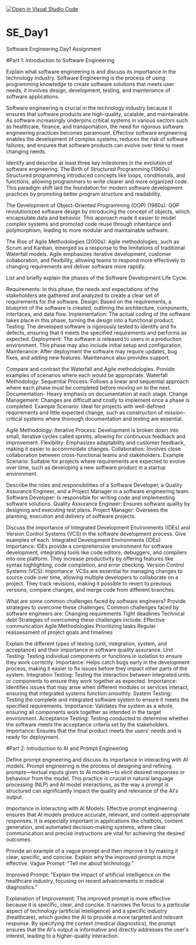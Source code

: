 [![Open in Visual Studio Code](https://classroom.github.com/assets/open-in-vscode-2e0aaae1b6195c2367325f4f02e2d04e9abb55f0b24a779b69b11b9e10269abc.svg)](https://classroom.github.com/online_ide?assignment_repo_id=15563282&assignment_repo_type=AssignmentRepo)
# SE_Day1
Software Engineering Day1 Assignment

#Part 1: Introduction to Software Engineering

Explain what software engineering is and discuss its importance in the technology industry.
Software Engineering is the process of using programming knowledge to create software solutions that meets user needs, it involves design, development, testing, and maintenance of software applications.

Software engineering is crucial in the technology industry because it ensures that software products are high-quality, scalable, and maintainable. As software increasingly underpins critical systems in various sectors such as healthcare, finance, and transportation, the need for rigorous software engineering practices becomes paramount. Effective software engineering enables the development of complex systems, reduces the risk of software failures, and ensures that software products can evolve over time to meet changing needs.

Identify and describe at least three key milestones in the evolution of software engineering.
The Birth of Structured Programming (1960s):
Structured programming introduced concepts like loops, conditionals, and functions, allowing programmers to write clearer and more organized code. This paradigm shift laid the foundation for modern software development practices by promoting better program structure and readability.

The Development of Object-Oriented Programming (OOP) (1980s):
OOP revolutionized software design by introducing the concept of objects, which encapsulate data and behavior. This approach made it easier to model complex systems and promoted code reuse through inheritance and polymorphism, leading to more modular and maintainable software.

The Rise of Agile Methodologies (2000s):
Agile methodologies, such as Scrum and Kanban, emerged as a response to the limitations of traditional Waterfall models. Agile emphasizes iterative development, customer collaboration, and flexibility, allowing teams to respond more effectively to changing requirements and deliver software more rapidly.

List and briefly explain the phases of the Software Development Life Cycle.

Requirements:
In this phase, the needs and expectations of the stakeholders are gathered and analyzed to create a clear set of requirements for the software.
Design:
Based on the requirements, a blueprint of the software is created, outlining the architecture, components, interfaces, and data flow.
Implementation:
The actual coding of the software takes place in this phase, turning the design into a functional product.
Testing:
The developed software is rigorously tested to identify and fix defects, ensuring that it meets the specified requirements and performs as expected.
Deployment:
The software is released to users in a production environment. This phase may also include initial setup and configuration.
Maintenance:
After deployment the software may require updates, bug fixes, and adding new features. Maintenance also provides support.

Compare and contrast the Waterfall and Agile methodologies. Provide examples of scenarios where each would be appropriate.
Waterfall Methodology:
Sequential Process: Follows a linear and sequential approach where each phase must be completed before moving on to the next.
Documentation- Heavy emphasis on documentation at each stage.
Change Management: Changes are difficult and costly to implement once a phase is completed.
Example Scenario: Ideal for projects with well-defined requirements and little expected change, such as construction of mission-critical systems where thorough documentation and testing are essential.

Agile Methodology:
Iterative Process: Development is broken down into small, iterative cycles called sprints, allowing for continuous feedback and improvement.
Flexibility: Emphasizes adaptability and customer feedback, making it easier to accommodate changes.
Collaboration: Involves close collaboration between cross-functional teams and stakeholders.
Example Scenario: Suitable for projects where requirements are expected to evolve over time, such as developing a new software product in a startup environment.

Describe the roles and responsibilities of a Software Developer, a Quality Assurance Engineer, and a Project Manager in a software engineering team.
Software Developer: Is responsible for writing code and implementing software solutions.
Quality Assurance Engineer: Ensures software quality by designing and executing test plans.
Project Manager: Oversees the planning, execution and delivery of software projects.

Discuss the importance of Integrated Development Environments (IDEs) and Version Control Systems (VCS) in the software development process. Give examples of each.
Integrated Development Environments (IDEs):
Importance: IDEs provide a comprehensive environment for software development, integrating tools like code editors, debuggers, and compilers into one platform. They increase productivity by offering features like syntax highlighting, code completion, and error checking.
Version Control Systems (VCS):
Importance: VCSs are essential for managing changes to source code over time, allowing multiple developers to collaborate on a project. They track revisions, making it possible to revert to previous versions, compare changes, and merge code from different branches.

What are some common challenges faced by software engineers? Provide strategies to overcome these challenges.
Common challenges faced by software engineers are:
Changing requirements
Tight deadlines
Technical debt
Strategies of overcoming these challenges include:
Effective communication
Agile Methodologies
Prioritizing tasks
Regular reassessment of project goals and timelines

Explain the different types of testing (unit, integration, system, and acceptance) and their importance in software quality assurance.
Unit Testing:
Testing individual components or functions in isolation to ensure they work correctly.
Importance: Helps catch bugs early in the development process, making it easier to fix issues before they impact other parts of the system.
Integration Testing:
Testing the interaction between integrated units or components to ensure they work together as expected.
Importance: Identifies issues that may arise when different modules or services interact, ensuring that integrated systems function smoothly.
System Testing:
Testing the complete and integrated software system to ensure it meets the specified requirements.
Importance: Validates the system as a whole, ensuring all components work together as intended in the target environment.
Acceptance Testing:
Testing conducted to determine whether the software meets the acceptance criteria set by the stakeholders.
Importance: Ensures that the final product meets the users' needs and is ready for deployment.

#Part 2: Introduction to AI and Prompt Engineering

Define prompt engineering and discuss its importance in interacting with AI models.
Prompt engineering is the process of designing and refining prompts—textual inputs given to AI models—to elicit desired responses or behaviour from the model. This practice is crucial in natural language processing (NLP) and AI model interactions, as the way a prompt is structured can significantly impact the quality and relevance of the AI's output.

Importance in Interacting with AI Models:
Effective prompt engineering ensures that AI models produce accurate, relevant, and context-appropriate responses. It is especially important in applications like chatbots, content generation, and automated decision-making systems, where clear communication and precise instructions are vital for achieving the desired outcomes.

Provide an example of a vague prompt and then improve it by making it clear, specific, and concise. Explain why the improved prompt is more effective.
Vague Prompt:
"Tell me about technology."

Improved Prompt:
"Explain the impact of artificial intelligence on the healthcare industry, focusing on recent advancements in medical diagnostics."

Explanation of Improvement:
The improved prompt is more effective because it is specific, clear, and concise. It narrows the focus to a particular aspect of technology (artificial intelligence) and a specific industry (healthcare), which guides the AI to provide a more targeted and relevant response. By specifying the context (medical diagnostics), the prompt ensures that the AI's output is informative and directly addresses the user's interest, leading to a higher-quality interaction.
